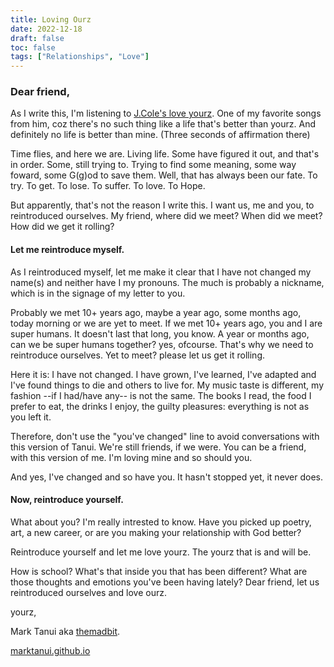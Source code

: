 ```yaml
---
title: Loving Ourz
date: 2022-12-18
draft: false
toc: false
tags: ["Relationships", "Love"]
---
```


### Dear friend,

As I write this, I'm listening to [J.Cole's love yourz](https://open.spotify.com/track/2e3Ea0o24lReQFR4FA7yXH?si=3d9155e8fdcf4577). One of my favorite songs from him, coz there's no such thing like a life that's better than yourz. And definitely no life is better than mine. (Three seconds of affirmation there)

Time flies, and here we are. Living life. Some have figured it out, and that's in order. Some, still trying to. Trying to find some meaning, some way foward, some G(g)od to save them. Well, that has always been our fate. To try. To get. To lose. To suffer. To love. To Hope.

But apparently, that's not the reason I write this. I want us, me and you, to reintroduced ourselves. My friend, where did we meet? When did we meet? How did we get it rolling?


#### Let me reintroduce myself.

As I reintroduced myself, let me make it clear that I have not changed my name(s) and neither have I my pronouns. The much is probably a nickname, which is in the signage of my letter to you.

Probably we met 10+ years ago, maybe a year ago, some months ago, today morning or we are yet to meet.  If we met 10+ years ago, you and I are super humans. It doesn't last that long, you know. A year or months ago, can we be super humans together? yes, ofcourse. That's why we need to reintroduce ourselves. Yet to meet? please let us get it rolling.

Here it is: I have not changed. I have grown, I've learned, I've adapted and I've found things to die and others to live for. My music taste is different, my fashion --if I had/have any-- is not the same. The books I read, the food I prefer to eat, the drinks I enjoy, the guilty pleasures: everything is not as you left it.

Therefore, don't use the "you've changed" line to avoid conversations with this version of Tanui. We're still friends, if we were. You can be a  friend, with this version of me. I'm loving mine and so should you.

And yes, I've changed and so have you. It hasn't stopped yet, it never does.

#### Now, reintroduce yourself.

What about you? I'm really intrested to know. Have you picked up poetry, art, a new career, or are you making your relationship with God better?

Reintroduce yourself and let me love yourz. The yourz that is and will be.

How is school? What's that inside you that has been different? What are those thoughts and emotions you've been having lately? Dear friend, let us reintroduced ourselves and love ourz.



yourz,

Mark Tanui aka [themadbit](https://twitter.com/@themadbit).

[marktanui.github.io](https://marktanui.github.io)